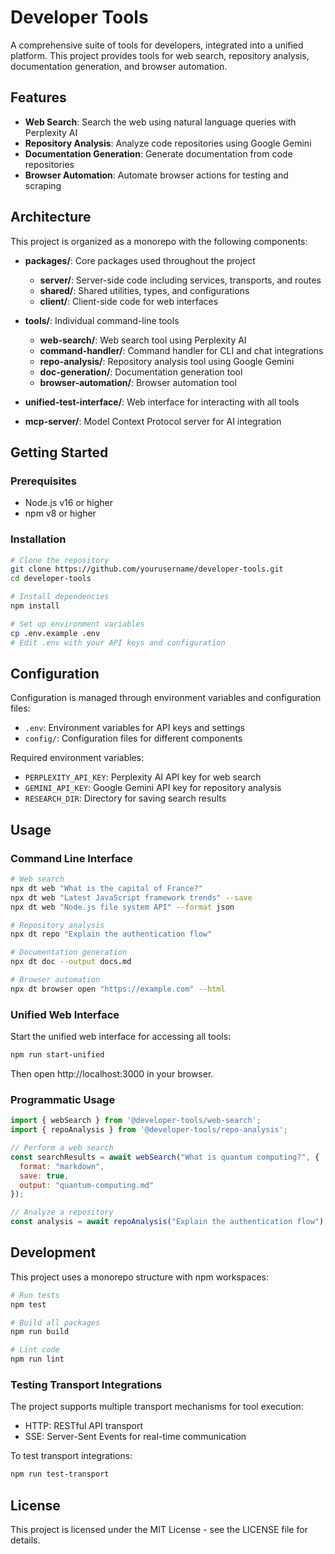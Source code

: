 # Developer Tools

A comprehensive suite of tools for developers, integrated into a unified platform. This project provides tools for web search, repository analysis, documentation generation, and browser automation.

## Features

- **Web Search**: Search the web using natural language queries with Perplexity AI
- **Repository Analysis**: Analyze code repositories using Google Gemini
- **Documentation Generation**: Generate documentation from code repositories
- **Browser Automation**: Automate browser actions for testing and scraping

## Architecture

This project is organized as a monorepo with the following components:

- **packages/**: Core packages used throughout the project
  - **server/**: Server-side code including services, transports, and routes
  - **shared/**: Shared utilities, types, and configurations
  - **client/**: Client-side code for web interfaces

- **tools/**: Individual command-line tools
  - **web-search/**: Web search tool using Perplexity AI
  - **command-handler/**: Command handler for CLI and chat integrations
  - **repo-analysis/**: Repository analysis tool using Google Gemini
  - **doc-generation/**: Documentation generation tool
  - **browser-automation/**: Browser automation tool

- **unified-test-interface/**: Web interface for interacting with all tools
- **mcp-server/**: Model Context Protocol server for AI integration

## Getting Started

### Prerequisites

- Node.js v16 or higher
- npm v8 or higher

### Installation

```bash
# Clone the repository
git clone https://github.com/yourusername/developer-tools.git
cd developer-tools

# Install dependencies
npm install

# Set up environment variables
cp .env.example .env
# Edit .env with your API keys and configuration
```

## Configuration

Configuration is managed through environment variables and configuration files:

- `.env`: Environment variables for API keys and settings
- `config/`: Configuration files for different components

Required environment variables:

- `PERPLEXITY_API_KEY`: Perplexity AI API key for web search
- `GEMINI_API_KEY`: Google Gemini API key for repository analysis
- `RESEARCH_DIR`: Directory for saving search results

## Usage

### Command Line Interface

```bash
# Web search
npx dt web "What is the capital of France?"
npx dt web "Latest JavaScript framework trends" --save
npx dt web "Node.js file system API" --format json

# Repository analysis
npx dt repo "Explain the authentication flow"

# Documentation generation
npx dt doc --output docs.md

# Browser automation
npx dt browser open "https://example.com" --html
```

### Unified Web Interface

Start the unified web interface for accessing all tools:

```bash
npm run start-unified
```

Then open http://localhost:3000 in your browser.

### Programmatic Usage

```javascript
import { webSearch } from '@developer-tools/web-search';
import { repoAnalysis } from '@developer-tools/repo-analysis';

// Perform a web search
const searchResults = await webSearch("What is quantum computing?", {
  format: "markdown",
  save: true,
  output: "quantum-computing.md"
});

// Analyze a repository
const analysis = await repoAnalysis("Explain the authentication flow");
```

## Development

This project uses a monorepo structure with npm workspaces:

```bash
# Run tests
npm test

# Build all packages
npm run build

# Lint code
npm run lint
```

### Testing Transport Integrations

The project supports multiple transport mechanisms for tool execution:

- HTTP: RESTful API transport
- SSE: Server-Sent Events for real-time communication

To test transport integrations:

```bash
npm run test-transport
```

## License

This project is licensed under the MIT License - see the LICENSE file for details. 